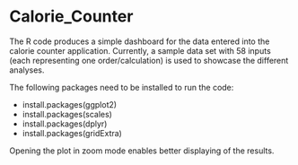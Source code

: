 # Calorie_Counter

The R code produces a simple dashboard for the data entered into the calorie counter application. Currently, a sample data set with 58 inputs (each representing one order/calculation) is used to showcase the different analyses.   

The following packages need to be installed to run the code:
  - install.packages(ggplot2)
  - install.packages(scales)
  - install.packages(dplyr)
  - install.packages(gridExtra)

Opening the plot in zoom mode enables better displaying of the results.

